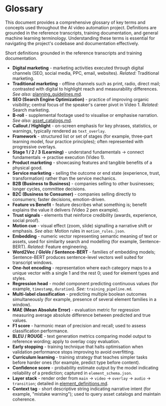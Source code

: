 # Glossary

This document provides a comprehensive glossary of key terms and concepts used throughout the AI video automation project. Definitions are grounded in the reference transcripts, training documentation, and general machine learning terminology. Understanding these terms is essential for navigating the project's codebase and documentation effectively.

Short definitions grounded in the reference transcripts and training documentation.

- **Digital marketing** - marketing activities executed through digital channels (SEO, social media, PPC, email, websites). *Related:* Traditional marketing.
- **Traditional marketing** - offline channels such as print, radio, direct mail; contrasted with digital to highlight reach and measurability differences. *See also:* [planning_guidelines.md](planning_guidelines.md#narrative-alignment).
- **SEO (Search Engine Optimization)** - practice of improving organic visibility; central focus of the speaker's career pivot in Video 1. *Related:* Search marketing.
- **B-roll** - supplemental footage used to visualise or emphasise narration. *See also:* [asset_catalogs.md](asset_catalogs.md#catalog-overview).
- **Callout / Highlight** - on-screen emphasis for key phrases, statistics, or warnings, typically rendered as `text_overlay`.
- **Framework** - structured list or set of stages (for example, three-part learning model, four practice principles); often represented with progressive overlays.
- **Stage 1 / 2 / 3 (Learning)** - understand fundamentals -> connect fundamentals -> practise execution (Video 1).
- **Product marketing** - showcasing features and tangible benefits of a physical good.
- **Service marketing** - selling the outcome or end state (experience, trust, transformation) rather than the service mechanics.
- **B2B (Business to Business)** - companies selling to other businesses; longer cycles, committee decisions.
- **B2C (Business to Consumer)** - companies selling directly to consumers; faster decisions, emotion-driven.
- **Feature vs Benefit** - feature describes what something is; benefit explains the value it delivers (Video 2 pen example).
- **Trust signals** - elements that reinforce credibility (awards, experience, social proof).
- **Motion cue** - visual effect (zoom, slide) signalling a narrative shift or emphasis. *See also:* Motion rules in `motion_rules.json`.
- **Embedding** - numeric vector representing semantic meaning of text or assets, used for similarity search and modelling (for example, Sentence-BERT). *Related:* Feature engineering.
- **Word2Vec / GloVe / Sentence-BERT** - families of embedding models; Sentence-BERT produces sentence-level vectors well suited for transcript windows.
- **One-hot encoding** - representation where each category maps to a unique vector with a single 1 and the rest 0; used for element types and styles.
- **Regression head** - model component predicting continuous values (for example, `timestamp`, `duration`). *See:* `training_pipeline.md`.
- **Multi-label classification** - predicting multiple boolean outcomes simultaneously (for example, presence of several element families in a window).
- **MAE (Mean Absolute Error)** - evaluation metric for regression measuring average absolute difference between predicted and true values.
- **F1 score** - harmonic mean of precision and recall; used to assess classification performance.
- **BLEU / ROUGE** - text generation metrics comparing model output to reference wording; apply to overlay copy evaluation.
- **Early stopping** - training technique that halts optimisation when validation performance stops improving to avoid overfitting.
- **Curriculum learning** - training strategy that teaches simpler tasks before harder ones (for example, predict type before content).
- **Confidence score** - probability estimate output by the model indicating reliability of a prediction; captured in `element_schema.json`.
- **Layer stack** - render order from `main` -> `video` -> `overlay` -> `audio` -> `transition`; detailed in [element_definitions.md](element_definitions.md#layer-stack).
- **Context tag** - short descriptive string indicating narrative intent (for example, "mistake warning"); used to query asset catalogs and maintain coherence.

